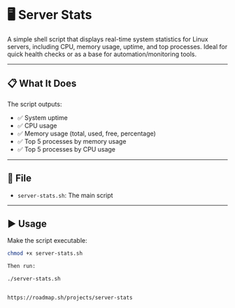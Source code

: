 # 🖥️ Server Stats

A simple shell script that displays real-time system statistics for Linux servers, including CPU, memory usage, uptime, and top processes. Ideal for quick health checks or as a base for automation/monitoring tools.

---

## 📋 What It Does

The script outputs:

- ✅ System uptime
- ✅ CPU usage
- ✅ Memory usage (total, used, free, percentage)
- ✅ Top 5 processes by memory usage
- ✅ Top 5 processes by CPU usage

---

## 📂 File

- `server-stats.sh`: The main script

---

## ▶️ Usage

Make the script executable:

```bash
chmod +x server-stats.sh

Then run:

./server-stats.sh


https://roadmap.sh/projects/server-stats
